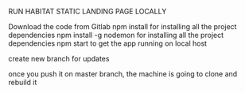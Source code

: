 RUN HABITAT STATIC LANDING PAGE LOCALLY

Download the code from Gitlab
npm install for installing all the project dependencies
npm install -g nodemon for installing all the project dependencies
npm start to get the app running on local host

create new branch for updates 

once you push it on master branch, the machine is going to clone and rebuild it
